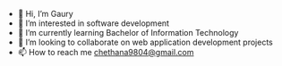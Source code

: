 - 👋 Hi, I’m Gaury
- 👀 I’m interested in software development
- 🌱 I’m currently learning Bachelor of Information Technology
- 💞️ I’m looking to collaborate on web application development projects 
- 📫 How to reach me chethana9804@gmail.com

<!---
gaury1998/gaury1998 is a ✨ special ✨ repository because its `README.md` (this file) appears on your GitHub profile.
You can click the Preview link to take a look at your changes.
--->
